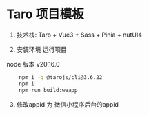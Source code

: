 # Taro 项目模板

1. 技术栈: Taro + Vue3 + Sass + Pinia + nutUI4

2. 安装环境 运行项目

node 版本 v20.16.0

``` bash
    npm i -g @tarojs/cli@3.6.22
    npm i
    npm run build:weapp
```

3. 修改appid 为 微信小程序后台的appid